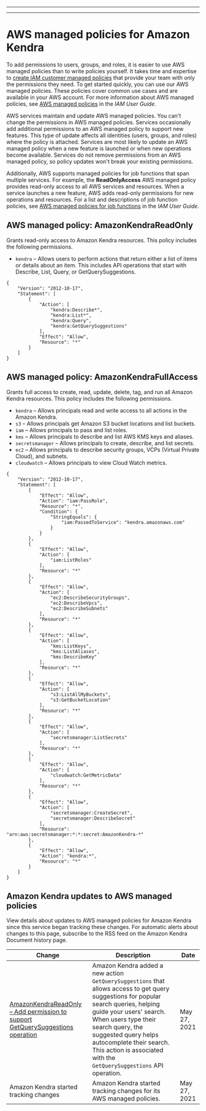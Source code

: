 --------

--------

# AWS managed policies for Amazon Kendra<a name="security-iam-awsmanpol"></a>







To add permissions to users, groups, and roles, it is easier to use AWS managed policies than to write policies yourself\. It takes time and expertise to [create IAM customer managed policies](https://docs.aws.amazon.com/IAM/latest/UserGuide/access_policies_create-console.html) that provide your team with only the permissions they need\. To get started quickly, you can use our AWS managed policies\. These policies cover common use cases and are available in your AWS account\. For more information about AWS managed policies, see [AWS managed policies](https://docs.aws.amazon.com/IAM/latest/UserGuide/access_policies_managed-vs-inline.html#aws-managed-policies) in the *IAM User Guide*\.

AWS services maintain and update AWS managed policies\. You can't change the permissions in AWS managed policies\. Services occasionally add additional permissions to an AWS managed policy to support new features\. This type of update affects all identities \(users, groups, and roles\) where the policy is attached\. Services are most likely to update an AWS managed policy when a new feature is launched or when new operations become available\. Services do not remove permissions from an AWS managed policy, so policy updates won't break your existing permissions\.

Additionally, AWS supports managed policies for job functions that span multiple services\. For example, the **ReadOnlyAccess** AWS managed policy provides read\-only access to all AWS services and resources\. When a service launches a new feature, AWS adds read\-only permissions for new operations and resources\. For a list and descriptions of job function policies, see [AWS managed policies for job functions](https://docs.aws.amazon.com/IAM/latest/UserGuide/access_policies_job-functions.html) in the *IAM User Guide*\.









## AWS managed policy: AmazonKendraReadOnly<a name="security-iam-awsmanpol-AmazonKendraReadOnly"></a>

Grants read\-only access to Amazon Kendra resources\. This policy includes the following permissions\.
+ `kendra` – Allows users to perform actions that return either a list of items or details about an item\. This includes API operations that start with Describe, List, Query, or GetQuerySuggestions\.

```
{
    "Version": "2012-10-17",
    "Statement": [
        {
            "Action": [
                "kendra:Describe*",
                "kendra:List*",
                "kendra:Query",
                "kendra:GetQuerySuggestions"
            ],
            "Effect": "Allow",
            "Resource": "*"
        }
    ]
}
```

## AWS managed policy: AmazonKendraFullAccess<a name="security-iam-awsmanpol-AmazonKendraFullAccess"></a>

Grants full access to create, read, update, delete, tag, and run all Amazon Kendra resources\. This policy includes the following permissions\.
+ `kendra` – Allows principals read and write access to all actions in the Amazon Kendra\.
+ `s3` – Allows principals get Amazon S3 bucket locations and list buckets\.
+ `iam` – Allows principals to pass and list roles\.
+ `kms` – Allows principals to describe and list AWS KMS keys and aliases\.
+ `secretsmanager` – Allows principals to create, describe, and list secrets\.
+ `ec2` – Allows principals to describe security groups, VCPs \(Virtual Private Cloud\), and subnets\.
+ `cloudwatch` – Allows principals to view Cloud Watch metrics\.

```
{
    "Version": "2012-10-17",
    "Statement": [
        {
            "Effect": "Allow",
            "Action": "iam:PassRole",
            "Resource": "*",
            "Condition": {
                "StringEquals": {
                    "iam:PassedToService": "kendra.amazonaws.com"
                }
            }
        },
        {
            "Effect": "Allow",
            "Action": [
                "iam:ListRoles"
            ],
            "Resource": "*"
        },
        {
            "Effect": "Allow",
            "Action": [
                "ec2:DescribeSecurityGroups",
                "ec2:DescribeVpcs",
                "ec2:DescribeSubnets"
            ],
            "Resource": "*"
        },
        {
            "Effect": "Allow",
            "Action": [
                "kms:ListKeys",
                "kms:ListAliases",
                "kms:DescribeKey"
            ],
            "Resource": "*"
        },
        {
            "Effect": "Allow",
            "Action": [
                "s3:ListAllMyBuckets",
                "s3:GetBucketLocation"
            ],
            "Resource": "*"
        },
        {
            "Effect": "Allow",
            "Action": [
                "secretsmanager:ListSecrets"
            ],
            "Resource": "*"
        },
        {
            "Effect": "Allow",
            "Action": [
                "cloudwatch:GetMetricData"
            ],
            "Resource": "*"
        },
        {
            "Effect": "Allow",
            "Action": [
                "secretsmanager:CreateSecret",
                "secretsmanager:DescribeSecret"
            ],
            "Resource": "arn:aws:secretsmanager:*:*:secret:AmazonKendra-*"
        },
        {
            "Effect": "Allow",
            "Action": "kendra:*",
            "Resource": "*"
        }
    ]
}
```





## Amazon Kendra updates to AWS managed policies<a name="security-iam-awsmanpol-updates"></a>



View details about updates to AWS managed policies for Amazon Kendra since this service began tracking these changes\. For automatic alerts about changes to this page, subscribe to the RSS feed on the Amazon Kendra Document history page\.




| Change | Description | Date | 
| --- | --- | --- | 
|  [AmazonKendraReadOnly – Add permission to support GetQuerySuggestions operation](https://docs.aws.amazon.com/kendra/latest/dg/security-iam-awsmanpol.html#security-iam-awsmanpol-AmazonKendraReadOnly)  |  Amazon Kendra added a new action `GetQuerySuggestions` that allows access to get query suggestions for popular search queries, helping guide your users' search\. When users type their search query, the suggested query helps autocomplete their search\. This action is associated with the `GetQuerySuggestions` API operation\.  | May 27, 2021 | 
|  Amazon Kendra started tracking changes  |  Amazon Kendra started tracking changes for its AWS managed policies\.  | May 27, 2021 | 